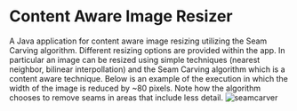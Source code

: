 # Content Aware Image Resizer
A Java application for content aware image resizing utilizing the Seam Carving algorithm. 
Different resizing options are provided within the app. In particular an image can be resized using simple techniques (nearest neighbor, bilinear interpollation) and the Seam Carving algorithm which is a content aware technique.
Below is an example of the execution in which the width of the image is reduced by ~80 pixels. Note how the algorithm chooses to remove seams in areas that include less detail.
![seamcarver](https://github.com/yarin-shechter/Content-Aware-Image-Resizer/assets/48433514/e0dcdf80-7413-4963-8510-f75804ba6a99)

